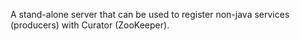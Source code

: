 A stand-alone server that can be used to register non-java services (producers) with Curator (ZooKeeper).
